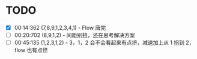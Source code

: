 # TODO

- [x] 00:14:362 (7,8,9,1,2,3,4,1) - Flow 唐完
- [ ] 00:20:702 (8,9,1,2) - 间距别扭，还在思考解决方案
- [ ] 00:45:135 (1,2,3,1,2) - 3，1，2 会不会看起来有点挤，减速加上从 1 拐到 2，flow 也有点怪
